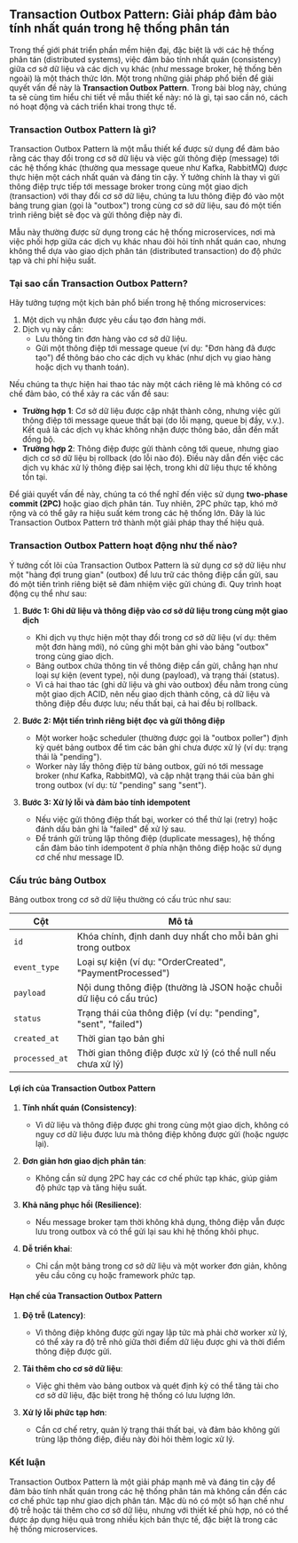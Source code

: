 ## Transaction Outbox Pattern: Giải pháp đảm bảo tính nhất quán trong hệ thống phân tán

Trong thế giới phát triển phần mềm hiện đại, đặc biệt là với các hệ thống phân tán (distributed systems), việc đảm bảo tính nhất quán (consistency) giữa cơ sở dữ liệu và các dịch vụ khác (như message broker, hệ thống bên ngoài) là một thách thức lớn. Một trong những giải pháp phổ biến để giải quyết vấn đề này là **Transaction Outbox Pattern**. Trong bài blog này, chúng ta sẽ cùng tìm hiểu chi tiết về mẫu thiết kế này: nó là gì, tại sao cần nó, cách nó hoạt động và cách triển khai trong thực tế.

### Transaction Outbox Pattern là gì?

Transaction Outbox Pattern là một mẫu thiết kế được sử dụng để đảm bảo rằng các thay đổi trong cơ sở dữ liệu và việc gửi thông điệp (message) tới các hệ thống khác (thường qua message queue như Kafka, RabbitMQ) được thực hiện một cách nhất quán và đáng tin cậy. Ý tưởng chính là thay vì gửi thông điệp trực tiếp tới message broker trong cùng một giao dịch (transaction) với thay đổi cơ sở dữ liệu, chúng ta lưu thông điệp đó vào một bảng trung gian (gọi là "outbox") trong cùng cơ sở dữ liệu, sau đó một tiến trình riêng biệt sẽ đọc và gửi thông điệp này đi.

Mẫu này thường được sử dụng trong các hệ thống microservices, nơi mà việc phối hợp giữa các dịch vụ khác nhau đòi hỏi tính nhất quán cao, nhưng không thể dựa vào giao dịch phân tán (distributed transaction) do độ phức tạp và chi phí hiệu suất.

### Tại sao cần Transaction Outbox Pattern?

Hãy tưởng tượng một kịch bản phổ biến trong hệ thống microservices:

1. Một dịch vụ nhận được yêu cầu tạo đơn hàng mới.
2. Dịch vụ này cần:
   - Lưu thông tin đơn hàng vào cơ sở dữ liệu.
   - Gửi một thông điệp tới message queue (ví dụ: "Đơn hàng đã được tạo") để thông báo cho các dịch vụ khác (như dịch vụ giao hàng hoặc dịch vụ thanh toán).

Nếu chúng ta thực hiện hai thao tác này một cách riêng lẻ mà không có cơ chế đảm bảo, có thể xảy ra các vấn đề sau:

- **Trường hợp 1**: Cơ sở dữ liệu được cập nhật thành công, nhưng việc gửi thông điệp tới message queue thất bại (do lỗi mạng, queue bị đầy, v.v.). Kết quả là các dịch vụ khác không nhận được thông báo, dẫn đến mất đồng bộ.
- **Trường hợp 2**: Thông điệp được gửi thành công tới queue, nhưng giao dịch cơ sở dữ liệu bị rollback (do lỗi nào đó). Điều này dẫn đến việc các dịch vụ khác xử lý thông điệp sai lệch, trong khi dữ liệu thực tế không tồn tại.

Để giải quyết vấn đề này, chúng ta có thể nghĩ đến việc sử dụng **two-phase commit (2PC)** hoặc giao dịch phân tán. Tuy nhiên, 2PC phức tạp, khó mở rộng và có thể gây ra hiệu suất kém trong các hệ thống lớn. Đây là lúc Transaction Outbox Pattern trở thành một giải pháp thay thế hiệu quả.

### Transaction Outbox Pattern hoạt động như thế nào?

Ý tưởng cốt lõi của Transaction Outbox Pattern là sử dụng cơ sở dữ liệu như một "hàng đợi trung gian" (outbox) để lưu trữ các thông điệp cần gửi, sau đó một tiến trình riêng biệt sẽ đảm nhiệm việc gửi chúng đi. Quy trình hoạt động cụ thể như sau:

1. **Bước 1: Ghi dữ liệu và thông điệp vào cơ sở dữ liệu trong cùng một giao dịch**
   - Khi dịch vụ thực hiện một thay đổi trong cơ sở dữ liệu (ví dụ: thêm một đơn hàng mới), nó cũng ghi một bản ghi vào bảng "outbox" trong cùng giao dịch.
   - Bảng outbox chứa thông tin về thông điệp cần gửi, chẳng hạn như loại sự kiện (event type), nội dung (payload), và trạng thái (status).
   - Vì cả hai thao tác (ghi dữ liệu và ghi vào outbox) đều nằm trong cùng một giao dịch ACID, nên nếu giao dịch thành công, cả dữ liệu và thông điệp đều được lưu; nếu thất bại, cả hai đều bị rollback.

2. **Bước 2: Một tiến trình riêng biệt đọc và gửi thông điệp**
   - Một worker hoặc scheduler (thường được gọi là "outbox poller") định kỳ quét bảng outbox để tìm các bản ghi chưa được xử lý (ví dụ: trạng thái là "pending").
   - Worker này lấy thông điệp từ bảng outbox, gửi nó tới message broker (như Kafka, RabbitMQ), và cập nhật trạng thái của bản ghi trong outbox (ví dụ: từ "pending" sang "sent").

3. **Bước 3: Xử lý lỗi và đảm bảo tính idempotent**
   - Nếu việc gửi thông điệp thất bại, worker có thể thử lại (retry) hoặc đánh dấu bản ghi là "failed" để xử lý sau.
   - Để tránh gửi trùng lặp thông điệp (duplicate messages), hệ thống cần đảm bảo tính idempotent ở phía nhận thông điệp hoặc sử dụng cơ chế như message ID.

### Cấu trúc bảng Outbox

Bảng outbox trong cơ sở dữ liệu thường có cấu trúc như sau:

| Cột            | Mô tả                                                                 |
|----------------|----------------------------------------------------------------------|
| `id`           | Khóa chính, định danh duy nhất cho mỗi bản ghi trong outbox          |
| `event_type`   | Loại sự kiện (ví dụ: "OrderCreated", "PaymentProcessed")            |
| `payload`      | Nội dung thông điệp (thường là JSON hoặc chuỗi dữ liệu có cấu trúc) |
| `status`       | Trạng thái của thông điệp (ví dụ: "pending", "sent", "failed")      |
| `created_at`   | Thời gian tạo bản ghi                                               |
| `processed_at` | Thời gian thông điệp được xử lý (có thể null nếu chưa xử lý)        |

#### Lợi ích của Transaction Outbox Pattern

1. **Tính nhất quán (Consistency)**:
   - Vì dữ liệu và thông điệp được ghi trong cùng một giao dịch, không có nguy cơ dữ liệu được lưu mà thông điệp không được gửi (hoặc ngược lại).

2. **Đơn giản hơn giao dịch phân tán**:
   - Không cần sử dụng 2PC hay các cơ chế phức tạp khác, giúp giảm độ phức tạp và tăng hiệu suất.

3. **Khả năng phục hồi (Resilience)**:
   - Nếu message broker tạm thời không khả dụng, thông điệp vẫn được lưu trong outbox và có thể gửi lại sau khi hệ thống khôi phục.

4. **Dễ triển khai**:
   - Chỉ cần một bảng trong cơ sở dữ liệu và một worker đơn giản, không yêu cầu công cụ hoặc framework phức tạp.

#### Hạn chế của Transaction Outbox Pattern

1. **Độ trễ (Latency)**:
   - Vì thông điệp không được gửi ngay lập tức mà phải chờ worker xử lý, có thể xảy ra độ trễ nhỏ giữa thời điểm dữ liệu được ghi và thời điểm thông điệp được gửi.

2. **Tải thêm cho cơ sở dữ liệu**:
   - Việc ghi thêm vào bảng outbox và quét định kỳ có thể tăng tải cho cơ sở dữ liệu, đặc biệt trong hệ thống có lưu lượng lớn.

3. **Xử lý lỗi phức tạp hơn**:
   - Cần cơ chế retry, quản lý trạng thái thất bại, và đảm bảo không gửi trùng lặp thông điệp, điều này đòi hỏi thêm logic xử lý.

### Kết luận

Transaction Outbox Pattern là một giải pháp mạnh mẽ và đáng tin cậy để đảm bảo tính nhất quán trong các hệ thống phân tán mà không cần đến các cơ chế phức tạp như giao dịch phân tán. Mặc dù nó có một số hạn chế như độ trễ hoặc tải thêm cho cơ sở dữ liệu, nhưng với thiết kế phù hợp, nó có thể được áp dụng hiệu quả trong nhiều kịch bản thực tế, đặc biệt là trong các hệ thống microservices.